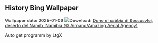 ## History Bing Wallpaper
Wallpaper date: 2025-01-09
![](https://www.bing.com/th?id=OHR.NamibiaDunes_IT-IT8256486695_UHD.jpg&w=1000)Download: [Dune di sabbia di Sossusvlei, deserto del Namib, Namibia (© Airpano/Amazing Aerial Agency)](https://www.bing.com/th?id=OHR.NamibiaDunes_IT-IT8256486695_UHD.jpg)

Auto get programm by LtgX
